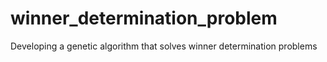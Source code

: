 # winner_determination_problem
Developing a genetic algorithm that solves winner determination problems
